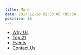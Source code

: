 ```yaml
---
title: More
date: 2017-12-28 02:30:00 +05:30
position: 18
---
```


* [Why Us](/why-us)
* [Top 21](/top-21)
* [Events](/events/)
* [Contact Us](/contact/)